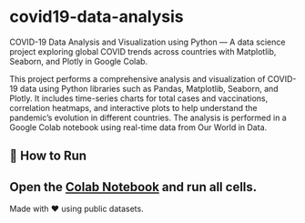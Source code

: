 # covid19-data-analysis
COVID-19 Data Analysis and Visualization using Python — A data science project exploring global COVID trends across countries with Matplotlib, Seaborn, and Plotly in Google Colab.

This project performs a comprehensive analysis and visualization of COVID-19 data using Python libraries such as Pandas, Matplotlib, Seaborn, and Plotly. It includes time-series charts for total cases and vaccinations, correlation heatmaps, and interactive plots to help understand the pandemic’s evolution in different countries. The analysis is performed in a Google Colab notebook using real-time data from Our World in Data.

## 📁 How to Run
Open the [Colab Notebook](covid19_analysis.ipynb) and run all cells.
---
Made with ❤️ using public datasets.
